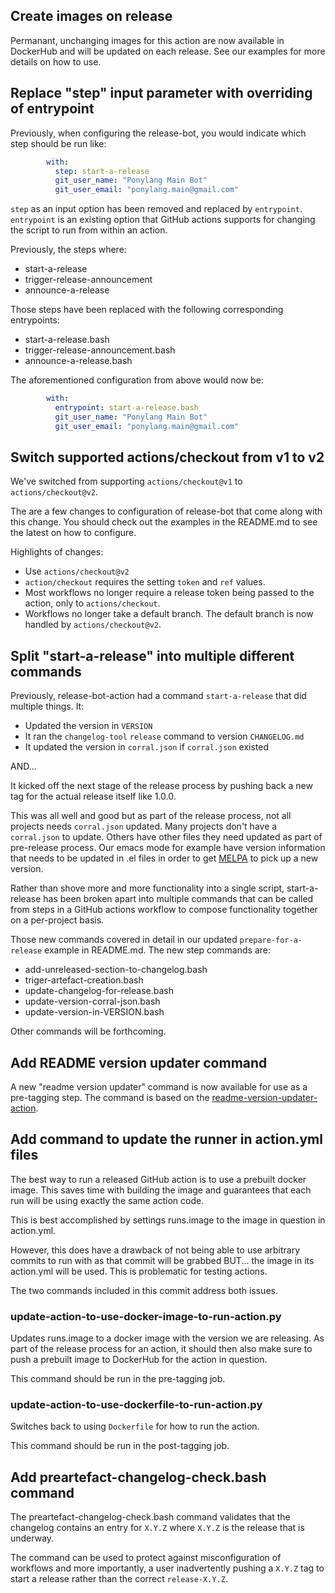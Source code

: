 ## Create images on release

Permanant, unchanging images for this action are now available in DockerHub and will be updated on each release. See our examples for more details on how to use.

## Replace "step" input parameter with overriding of entrypoint

Previously, when configuring the release-bot, you would indicate which step should be run like:

```yml
        with:
          step: start-a-release
          git_user_name: "Ponylang Main Bot"
          git_user_email: "ponylang.main@gmail.com"
```

`step` as an input option has been removed and replaced by `entrypoint`. `entrypoint` is an existing option that GitHub actions supports for changing the script to run from within an action.

Previously, the steps where:

- start-a-release
- trigger-release-announcement
- announce-a-release

Those steps have been replaced with the following corresponding entrypoints:

- start-a-release.bash
- trigger-release-announcement.bash
- announce-a-release.bash

The aforementioned configuration from above would now be:

```yml
        with:
          entrypoint: start-a-release.bash
          git_user_name: "Ponylang Main Bot"
          git_user_email: "ponylang.main@gmail.com"
```

## Switch supported actions/checkout from v1 to v2

We've switched from supporting `actions/checkout@v1` to `actions/checkout@v2`.

The are a few changes to configuration of release-bot that come along with this change. You should check out the examples in the README.md to see the latest on how to configure.

Highlights of changes:

- Use `actions/checkout@v2`
- `action/checkout` requires the setting `token` and `ref` values.
- Most workflows no longer require a release token being passed to the action, only to `actions/checkout`.
- Workflows no longer take a default branch. The default branch is now handled by `actions/checkout@v2`.

## Split "start-a-release" into multiple different commands

Previously, release-bot-action had a command `start-a-release` that did multiple things. It:

- Updated the version in `VERSION`
- It ran the `changelog-tool` `release` command to version `CHANGELOG.md`
- It updated the version in `corral.json` if `corral.json` existed

AND...

It kicked off the next stage of the release process by pushing back a new tag for the actual release itself like 1.0.0.

This was all well and good but as part of the release process, not all projects needs `corral.json` updated. Many projects don't have a `corral.json` to update. Others have other files they need updated as part of pre-release process. Our emacs mode for example have version information that needs to be updated in .el files in order to get [MELPA](https://melpa.org/) to pick up a new version.

Rather than shove more and more functionality into a single script, start-a-release has been broken apart into multiple commands that can be called from steps in a GitHub actions workflow to compose functionality together on a per-project basis.

Those new commands covered in detail in our updated `prepare-for-a-release` example in README.md. The new step commands are:

- add-unreleased-section-to-changelog.bash
- triger-artefact-creation.bash
- update-changelog-for-release.bash
- update-version-corral-json.bash
- update-version-in-VERSION.bash

Other commands will be forthcoming.

## Add README version updater command

A new "readme version updater" command is now available for use as a pre-tagging step. The command is based on the [readme-version-updater-action](https://github.com/ponylang/readme-version-updater-action).

## Add command to update the runner in action.yml files

The best way to run a released GitHub action is to use a prebuilt docker
image. This saves time with building the image and guarantees that each
run will be using exactly the same action code.

This is best accomplished by settings runs.image to the image in question
in action.yml.

However, this does have a drawback of not being able to use arbitrary commits
to run with as that commit will be grabbed BUT... the image in its action.yml
will be used. This is problematic for testing actions.

The two commands included in this commit address both issues.

### update-action-to-use-docker-image-to-run-action.py

Updates runs.image to a docker image with the version we are releasing.
As part of the release process for an action, it should then also make
sure to push a prebuilt image to DockerHub for the action in question.

This command should be run in the pre-tagging job.

### update-action-to-use-dockerfile-to-run-action.py

Switches back to using `Dockerfile` for how to run the action.

This command should be run in the post-tagging job.

## Add preartefact-changelog-check.bash command

The preartefact-changelog-check.bash command validates that the changelog contains an entry for `X.Y.Z` where `X.Y.Z` is the release that is underway.

The command can be used to protect against misconfiguration of workflows and more importantly, a user inadvertently pushing a `X.Y.Z` tag to start a release rather than the correct `release-X.Y.Z`.


